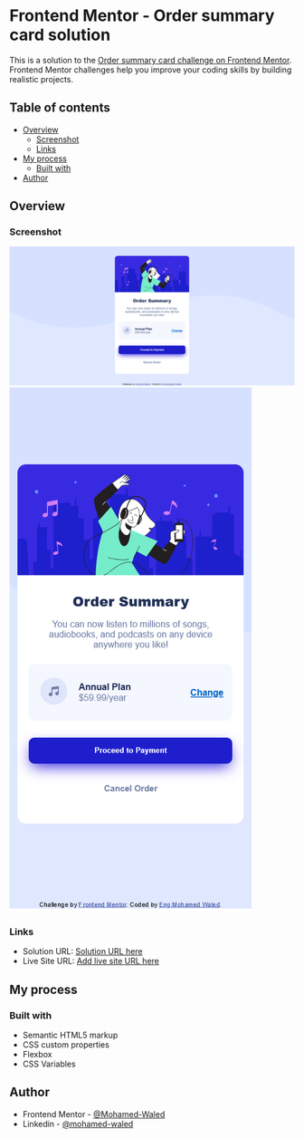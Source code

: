 # Frontend Mentor - Order summary card solution

This is a solution to the [Order summary card challenge on Frontend Mentor](https://www.frontendmentor.io/challenges/order-summary-component-QlPmajDUj). Frontend Mentor challenges help you improve your coding skills by building realistic projects. 

## Table of contents

- [Overview](#overview)
  - [Screenshot](#screenshot)
  - [Links](#links)
- [My process](#my-process)
  - [Built with](#built-with)
- [Author](#author)

## Overview

### Screenshot

![](https://raw.githubusercontent.com/Mohamed-Waled/Order-Summary-Component/main/images/Screenshot%202022-03-10%20at%2013-56-23%20Frontend%20Mentor%20Order%20summary%20card.png)
![](https://raw.githubusercontent.com/Mohamed-Waled/Order-Summary-Component/main/images/Screenshot%202022-03-10%20at%2013-57-01%20Frontend%20Mentor%20Order%20summary%20card.png)

### Links

- Solution URL: [Solution URL here]()
- Live Site URL: [Add live site URL here](https://mohamed-waled.github.io/Order-Summary-Component/)

## My process

### Built with

- Semantic HTML5 markup
- CSS custom properties
- Flexbox
- CSS Variables

## Author

- Frontend Mentor - [@Mohamed-Waled](https://www.frontendmentor.io/profile/Mohamed-Waled)
- Linkedin - [@mohamed-waled](https://www.linkedin.com/in/mohamed-waled-82a51a1bb/)